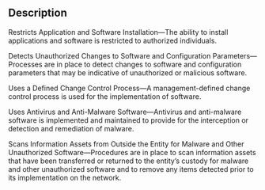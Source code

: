 ## Description

Restricts Application and Software Installation—The ability to install applications and software is restricted to authorized individuals.

Detects Unauthorized Changes to Software and Configuration Parameters—Processes are in place to detect changes to software and configuration parameters that may be indicative of unauthorized or malicious software.

Uses a Defined Change Control Process—A management-defined change control process is used for the implementation of software.

Uses Antivirus and Anti-Malware Software—Antivirus and anti-malware software is implemented and maintained to provide for the interception or detection and remediation of malware.

Scans Information Assets from Outside the Entity for Malware and Other Unauthorized Software—Procedures are in place to scan information assets that have been transferred or returned to the entity’s custody for malware and other unauthorized software and to remove any items detected prior to its implementation on the network.
